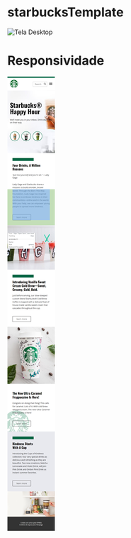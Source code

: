 # starbucksTemplate

<img src="assets/images/tela.png" alt="Tela Desktop">

# Responsividade

<img src="assets/images/tela-cell.png" alt="Tela Mobile">
